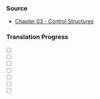### Source
- [Chapter 03 - Control Structures](https://runestone.academy/runestone/books/published/cpp4python/Control_Structures/toctree.html)

### Translation Progress
- [ ] []()
- [ ] []()
- [ ] []()
- [ ] []()
- [ ] []()
- [ ] []()
- [ ] []()